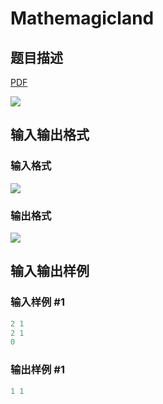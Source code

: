 # Mathemagicland

## 题目描述

[problemUrl]: https://uva.onlinejudge.org/index.php?option=com_onlinejudge&Itemid=8&category=19&page=show_problem&problem=1719

[PDF](https://uva.onlinejudge.org/external/107/p10778.pdf)

![](https://cdn.luogu.com.cn/upload/vjudge_pic/UVA10778/7cf0708f3de94189f3f73f8a04c0c9da68bc101c.png)

## 输入输出格式

### 输入格式

![](https://cdn.luogu.com.cn/upload/vjudge_pic/UVA10778/0e785a9165a1a26735e1a921b42800dc72bfd651.png)

### 输出格式

![](https://cdn.luogu.com.cn/upload/vjudge_pic/UVA10778/5086ee779eac026e8dba73924fe97b8d8176cd61.png)

## 输入输出样例

### 输入样例 #1

```cpp
2 1
2 1
0
```


### 输出样例 #1

```cpp
1 1
```


